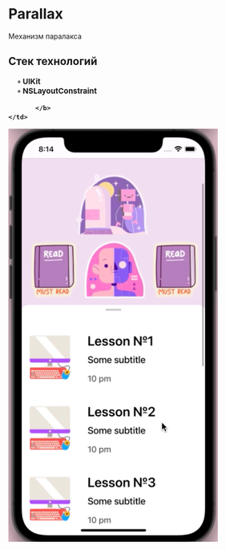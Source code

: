 # Parallax
Механизм паралакса


## Стек технологий
</tr>
    <td> 
    <b style="font-size:15px">
    &nbsp;&nbsp;&nbsp;&nbsp;   ◦ UIKit <br/> 
    &nbsp;&nbsp;&nbsp;&nbsp;  ◦ NSLayoutConstraint
           </b>
    </td>
 </tr>
<br/> 



 <td> 
    <b style="font-size:15px">

        
        
        
        
        
           </b>
    </td>


<img src="1.png"/> 
